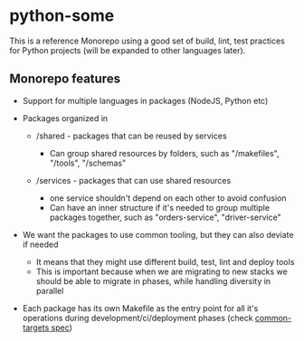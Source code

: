 # python-some

This is a reference Monorepo using a good set of build, lint, test practices for Python projects (will be expanded to other languages later).

## Monorepo features

- Support for multiple languages in packages (NodeJS, Python etc)

- Packages organized in

  - /shared - packages that can be reused by services
    - Can group shared resources by folders, such as "/makefiles", "/tools", "/schemas"

  - /services - packages that can use shared resources
    - one service shouldn't depend on each other to avoid confusion
    - Can have an inner structure if it's needed to group multiple packages together, such as "orders-service", "driver-service"

- We want the packages to use common tooling, but they can also deviate if needed
  - It means that they might use different build, test, lint and deploy tools
  - This is important because when we are migrating to new stacks we should be able to migrate in phases, while handling diversity in parallel

- Each package has its own Makefile as the entry point for all it's operations during development/ci/deployment phases (check [common-targets spec](https://github.com/flaviostutz/common-targets))

